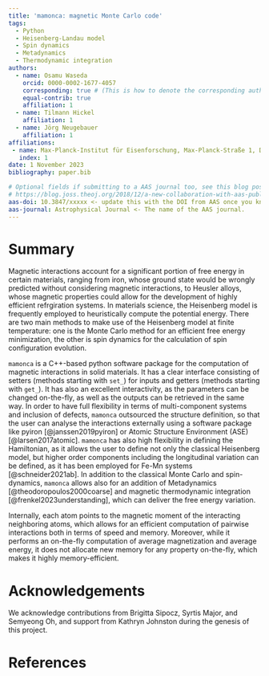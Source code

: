 ```yaml
---
title: 'mamonca: magnetic Monte Carlo code'
tags:
  - Python
  - Heisenberg-Landau model
  - Spin dynamics
  - Metadynamics
  - Thermodynamic integration
authors:
  - name: Osamu Waseda
    orcid: 0000-0002-1677-4057
    corresponding: true # (This is how to denote the corresponding author)
    equal-contrib: true
    affiliation: 1
  - name: Tilmann Hickel
    affiliation: 1
  - name: Jörg Neugebauer
    affiliation: 1
affiliations:
 - name: Max-Planck-Institut für Eisenforschung, Max-Planck-Straße 1, D-40237 Düsseldorf, Germany
   index: 1
date: 1 November 2023
bibliography: paper.bib

# Optional fields if submitting to a AAS journal too, see this blog post:
# https://blog.joss.theoj.org/2018/12/a-new-collaboration-with-aas-publishing
aas-doi: 10.3847/xxxxx <- update this with the DOI from AAS once you know it.
aas-journal: Astrophysical Journal <- The name of the AAS journal.
---
```


# Summary

Magnetic interactions account for a significant portion of free energy in certain materials, ranging from iron, whose ground state would be wrongly predicted without considering magnetic interactions, to Heusler alloys, whose magnetic properties could allow for the development of highly efficient refrgiration systems. In materials science, the Heisenberg model is frequently employed to heuristically compute the potential energy. There are two main methods to make use of the Heisenberg model at finite temperature: one is the Monte Carlo method for an efficient free energy minimization, the other is spin dynamics for the calculation of spin configuration evolution.

`mamonca` is a C++-based python software package for the computation of magnetic interactions in solid materials. It has a clear interface consisting of setters (methods starting with `set_`) for inputs and getters (methods starting with `get_`). It has also an excellent interactivity, as the parameters can be changed on-the-fly, as well as the outputs can be retrieved in the same way. In order to have full flexibility in terms of multi-component systems and inclusion of defects, `mamonca` outsourced the structure definition, so that the user can analyse the interactions externally using a software package like pyiron [@janssen2019pyiron] or Atomic Structure Environment (ASE) [@larsen2017atomic]. `mamonca` has also high flexibility in defining the Hamiltonian, as it allows the user to define not only the classical Heisenberg model, but higher order components including the longitudinal variation can be defined, as it has been employed for Fe-Mn systems [@schneider2021ab]. In addition to the classical Monte Carlo and spin-dynamics, `mamonca` allows also for an addition of Metadynamics [@theodoropoulos2000coarse] and magnetic thermodynamic integration [@frenkel2023understanding], which can deliver the free energy variation.

Internally, each atom points to the magnetic moment of the interacting neighboring atoms, which allows for an efficient computation of pairwise interactions both in terms of speed and memory. Moreover, while it performs an on-the-fly computation of average magnetization and average energy, it does not allocate new memory for any property on-the-fly, which makes it highly memory-efficient.

# Acknowledgements

We acknowledge contributions from Brigitta Sipocz, Syrtis Major, and Semyeong
Oh, and support from Kathryn Johnston during the genesis of this project.

# References
